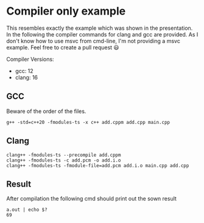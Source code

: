 # Compiler only example

This resembles exactly the example which was shown in the presentation.
In the following the compiler commands for clang and gcc are provided. As I don't know how to use msvc from cmd-line, I'm not providing a msvc example. Feel free to create a pull request :smiley:

Compiler Versions:
- gcc: 12
- clang: 16

## GCC
Beware of the order of the files.

```
g++ -std=c++20 -fmodules-ts -x c++ add.cppm add.cpp main.cpp
```

## Clang
```
clang++ -fmodules-ts --precompile add.cppm
clang++ -fmodules-ts -c add.pcm -o add.i.o 
clang++ -fmodules-ts -fmodule-file=add.pcm add.i.o main.cpp add.cpp
```

## Result
After compilation the following cmd should print out the sown result

```
a.out | echo $?
69
```
